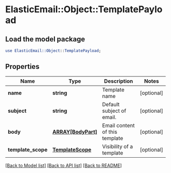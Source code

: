 # ElasticEmail::Object::TemplatePayload

## Load the model package
```perl
use ElasticEmail::Object::TemplatePayload;
```

## Properties
Name | Type | Description | Notes
------------ | ------------- | ------------- | -------------
**name** | **string** | Template name | [optional] 
**subject** | **string** | Default subject of email. | [optional] 
**body** | [**ARRAY[BodyPart]**](BodyPart.md) | Email content of this template | [optional] 
**template_scope** | [**TemplateScope**](TemplateScope.md) | Visibility of a template | [optional] 

[[Back to Model list]](../README.md#documentation-for-models) [[Back to API list]](../README.md#documentation-for-api-endpoints) [[Back to README]](../README.md)



